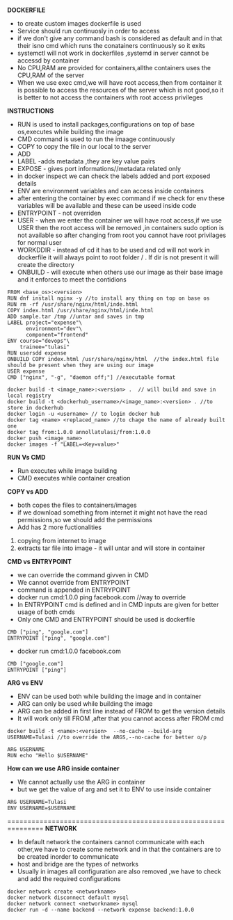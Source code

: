 **DOCKERFILE**
- to create custom images dockerfile is used
- Service should run continuosly in order to access
- if we don't give any command bash is considered as default and in that their isno cmd which runs the conatainers continuously so it exits
- systemctl will not work in dockerfiles ,systemd in server cannot be accessd by container
- No CPU,RAM are provided for containers,allthe containers uses the CPU,RAM of the server
- When we use exec cmd,we will have root access,then from container it is possible to access the resources of the server which is not good,so it is better to not access the containers with root access privileges

**INSTRUCTIONS**
- RUN is used to install packages,configurations on top of base os,executes while building the image
- CMD command is used to run the imaage continuously
- COPY to copy the file in our local to the server
- ADD
- LABEL -adds metadata ,they are key value pairs
- EXPOSE - gives port informations//metadata related only
- in docker inspect we can check the labels added and port exposed details
- ENV are environment variables and can access inside containers
- after entering the container by exec command if we check for env these variables will be available and these can be useed inside code
- ENTRYPOINT - not overriden
- USER - when we enter the container we will have root access,if we use USER then the root access will be removed ,in containers sudo option is not available so after changing from root you cannot have root privilages for normal user
- WORKDDIR - instead of cd it has to be used and cd will not work in dockerfile it will always point to root folder / . If dir is not present it will create the directory
- ONBUILD - will execute when others use our image as their base image and it enforces to meet the contidions

```
FROM <base_os>:<version>
RUN dnf install nginx -y //to install any thing on top on base os
RUN rm -rf /usr/share/nginx/html/inde.html
COPY index.html /usr/share/nginx/html/inde.html
ADD sample.tar /tmp //untar and saves in tmp
LABEL project="expense"\
      environment="dev"\
      component="frontend"
ENV course="devops"\
    trainee="tulasi"
RUN usersdd expense
ONBUILD COPY index.html /usr/share/nginx/html  //the index.html file should be present when they are using our image
USER expense
CMD ["nginx", "-g", "daemon off;"] //executable format
```

```
docker build -t <image_name>:<version> .  // will build and save in local registry
docker build -t <dockerhub_username>/<image_name>:<version> . //to store in dockerhub
docker login -u <username> // to login docker hub
docker tag <name> <replaced_name> //to chage the name of already built one
docker tag from:1.0.0 annollatulasi/from:1.0.0
docker push <image_name>
docker images -f "LABEL=<Key=value>"
```

**RUN Vs CMD**
- Run executes while image building
- CMD executes while container creation

**COPY vs ADD**
- both copes the files to containers/images
- if we download something from internet it might not have the read permissions,so we should add the permissions
- Add has 2 more fuctionalities
1. copying from internet to image
2. extracts tar file into image - it will untar and will store in container

**CMD vs ENTRYPOINT**
- we can override the command givven in CMD
- We cannot override from ENTRYPOINT
- command is appended in ENTRYPOINT
- docker run cmd:1.0.0 ping facebook.com //way to override
- In ENTRYPOINT cmd is defined and in CMD inputs are given for better usage of both cmds
- Only one CMD and ENTRYPOINT should be used is dockerfile
```
CMD ["ping", "google.com"]
ENTRYPOINT ["ping", "google.com"]
```
- docker run cmd:1.0.0 facebook.com
```
CMD ["google.com"]
ENTRYPOINT ["ping"]
```

**ARG vs ENV**
- ENV can be used both while building the image and in container
- ARG can only be used while building the image
- ARG can be added in first line instead of FROM to get the version details
- It will work only till FROM ,after that you cannot access after FROM cmd
```
docker build -t <name>:<version>  --no-cache --build-arg USERNAME=Tulasi //to override the ARGS,--no-cache for better o/p

ARG USERNAME
RUN echo "Hello $USERNAME"
```

**How can we use ARG inside container**
- We cannot actually use the ARG in container
- but we get the value of arg and set it to ENV to use inside container
```
ARG USERNAME=Tulasi
ENV USERNAME=$USERNAME
```

===============================================================
**NETWORK**
- In default network the containers cannot communicate with each other,we have to create some network and in that the containers are to be created inorder to communicate
- host and bridge are the types of networks
- Usually in images all configuration are also removed ,we have to check and add the required configurations
```
docker network create <networkname>
docker network disconnect default mysql
docker network connect <networkname> mysql
docker run -d --name backend --network expense backend:1.0.0
```